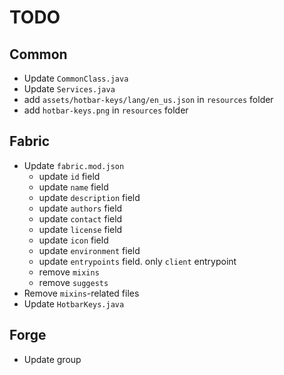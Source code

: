 # TODO

<!-- NOTE: take 1.21 branch as reference -->

## Common

- Update `CommonClass.java`
- Update `Services.java`
- add `assets/hotbar-keys/lang/en_us.json` in `resources` folder
- add `hotbar-keys.png` in `resources` folder

## Fabric

- Update `fabric.mod.json`
  - update `id` field
  - update `name` field
  - update `description` field
  - update `authors` field
  - update `contact` field
  - update `license` field
  - update `icon` field
  - update `environment` field
  - update `entrypoints` field. only `client` entrypoint
  - remove `mixins`
  - remove `suggests`
- Remove `mixins`-related files
- Update `HotbarKeys.java`

## Forge

- Update group
